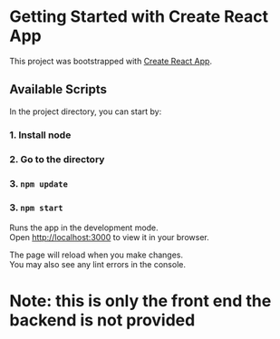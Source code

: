 # Getting Started with Create React App

This project was bootstrapped with [Create React App](https://github.com/facebook/create-react-app).

## Available Scripts

In the project directory, you can start by:
### 1. Install node 
### 2. Go to the directory 
### 3. `npm update`
### 3. `npm start`


Runs the app in the development mode.\
Open [http://localhost:3000](http://localhost:3000) to view it in your browser.

The page will reload when you make changes.\
You may also see any lint errors in the console.


# Note: this is only the front end the backend is not provided
